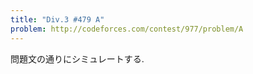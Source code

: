 ```yaml
---
title: "Div.3 #479 A"
problem: http://codeforces.com/contest/977/problem/A
---
```

問題文の通りにシミュレートする.
